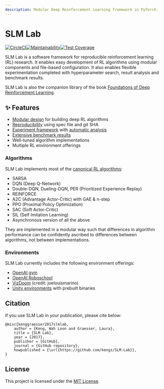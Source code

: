 ```yaml
---
description: Modular Deep Reinforcement Learning framework in PyTorch.
---
```


# SLM Lab

[![CircleCI](https://circleci.com/gh/kengz/SLM-Lab.svg?style=shield)](https://circleci.com/gh/kengz/SLM-Lab)[![Maintainability](https://api.codeclimate.com/v1/badges/20c6a124c468b4d3e967/maintainability)](https://codeclimate.com/github/kengz/SLM-Lab/maintainability)[![Test Coverage](https://api.codeclimate.com/v1/badges/20c6a124c468b4d3e967/test_coverage)](https://codeclimate.com/github/kengz/SLM-Lab/test_coverage)

SLM Lab is a software framework for reproducible reinforcement learning \(RL\) research. It enables easy development of RL algorithms using modular components and file-based configuration. It also enables flexible experimentation completed with hyperparameter search, result analysis and benchmark results.

SLM Lab is also the companion library of the book [Foundations of Deep Reinforcement Learning](https://www.amazon.com/dp/0135172381).

## ✨ Features

* [Modular design](development/modular-lab-components/) for building deep RL algorithms
* [Reproducibility](using-slm-lab/lab-organization.md#reproducibility-design) using spec file and git SHA
* [Experiment framework](using-slm-lab/lab-organization.md#session-trial-and-experiment) with [automatic analysis](analyzing-results/analytics.md)
* [Extensive benchmark results](benchmark-results/public-benchmark-data.md)
* Well-tuned algorithm implementations
* Multiple RL environment offerings

### Algorithms

SLM Lab implements most of the [canonical RL algorithms](development/modular-lab-components/algorithm-taxonomy.md):

* SARSA
* DQN \(Deep Q-Network\)
* Double-DQN, Dueling-DQN, PER \(Prioritized Experience Replay\)
* REINFORCE
* A2C \(Advantage Actor-Critic\) with GAE & n-step
* PPO \(Proximal Policy Optimization\)
* SAC \(Soft Actor-Critic\)
* SIL \(Self Imitation Learning\)
* Asynchronous version of all the above

They are implemented in a modular way such that differences in algorithm performance can be confidently ascribed to differences between algorithms, not between implementations.

### Environments

SLM Lab currently includes the following environment offerings:

* [OpenAI gym](https://github.com/openai/gym)
* [OpenAI Roboschool](https://github.com/openai/roboschool)
* [VizDoom](https://github.com/mwydmuch/ViZDoom#documentation) \(credit: joelouismarino\)
* [Unity environments](https://github.com/Unity-Technologies/ml-agents) with prebuilt binaries

## Citation

If you use SLM Lab in your publication, please cite below:

```text
@misc{kenggraesser2017slmlab,
    author = {Keng, Wah Loon and Graesser, Laura},
    title = {SLM Lab},
    year = {2017},
    publisher = {GitHub},
    journal = {GitHub repository},
    howpublished = {\url{https://github.com/kengz/SLM-Lab}},
}
```

## License

This project is licensed under the [MIT License](https://github.com/kengz/SLM-Lab/blob/master/LICENSE).

